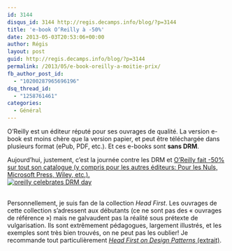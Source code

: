 ```yaml
---
id: 3144
disqus_id: 3144 http://regis.decamps.info/blog/?p=3144
title: 'e-book O’Reilly à -50%'
date: 2013-05-03T20:53:06+00:00
author: Régis
layout: post
guid: http://regis.decamps.info/blog/?p=3144
permalink: /2013/05/e-book-oreilly-a-moitie-prix/
fb_author_post_id:
  - "10200287965696196"
dsq_thread_id:
  - "1258761461"
categories:
  - Général
---
```

O’Reilly est un éditeur réputé pour ses ouvrages de qualité. La version e-book est moins chère que la version papier, et peut être téléchargée dans plusieurs format (ePub, PDF, etc.). Et ces e-books sont **sans DRM**.

Aujourd’hui, justement, c’est la journée contre les DRM et <a href="http://www.dpbolvw.net/click-7128227-11364397" target="_top">O’Reilly fait -50% sur tout son catalogue (y compris pour les autres éditeurs: Pour les Nuls, Microsoft Press, Wiley, etc.).<br /> <img src="/blog/wp-content/uploads/2013/05/Capture-d’écran-2013-05-03-à-20.35.55-350x50.png" alt="oreilly celebrates DRM day" width="350" height="50" class="size-medium wp-image-3145" srcset="/blog/wp-content/uploads/2013/05/Capture-d’écran-2013-05-03-à-20.35.55-350x50.png 350w, /blog/wp-content/uploads/2013/05/Capture-d’écran-2013-05-03-à-20.35.55-500x71.png 500w, /blog/wp-content/uploads/2013/05/Capture-d’écran-2013-05-03-à-20.35.55.png 661w" sizes="(max-width: 350px) 100vw, 350px" /><br /> </a><img src="http://www.lduhtrp.net/image-7128227-11364397" width="1" height="1" border="0" />

Personnellement, je suis fan de la collection _Head First_. Les ouvrages de cette collection s’adressent aux débutants (ce ne sont pas des « ouvrages de référence ») mais ne galvaudent pas la réalité sous prétexte de vulgarisation. Ils sont extrêmement pédagogues, largement illustrés, et les exemples sont très bien trouvés, on ne peut pas les oublier! Je recommande tout particulièrement [_Head First on Design Patterns_ (extrait)](http://books.google.fr/books?id=LjJcCnNf92kC&printsec=frontcover&hl=fr&source=gbs_atb#v=onepage&q&f=true "Head First on Design Patterns sur Google books").
